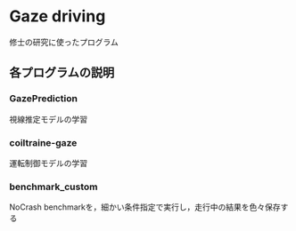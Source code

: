 # Gaze driving
修士の研究に使ったプログラム

## 各プログラムの説明

### GazePrediction
視線推定モデルの学習

### coiltraine-gaze
運転制御モデルの学習

### benchmark_custom
NoCrash benchmarkを，細かい条件指定で実行し，走行中の結果を色々保存する
